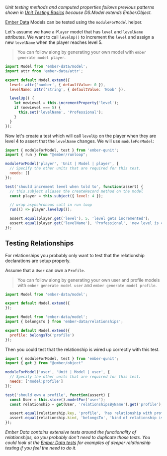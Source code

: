 _Unit testing methods and computed properties follows previous patterns shown
in [Unit Testing Basics][] because DS.Model extends Ember.Object._

[Ember Data][] Models can be tested using the `moduleForModel` helper.

Let's assume we have a `Player` model that has `level` and `levelName`
attributes. We want to call `levelUp()` to increment the `level` and assign a
new `levelName` when the player reaches level 5.

> You can follow along by generating your own model with `ember generate
> model player`.

```javascript {data-filename=app/models/player.js}
import Model from 'ember-data/model';
import attr from 'ember-data/attr';

export default Model.extend({
  level: attr('number', { defaultValue: 0 }),
  levelName: attr('string', { defaultValue: 'Noob' }),

  levelUp() {
    let newLevel = this.incrementProperty('level');
    if (newLevel === 5) {
      this.set('levelName', 'Professional');
    }
  }
});
```

Now let's create a test which will call `levelUp` on the player when they are
level 4 to assert that the `levelName` changes. We will use `moduleForModel`:

```javascript {data-filename=tests/unit/models/player-test.js}
import { moduleForModel, test } from 'ember-qunit';
import { run } from "@ember/runloop";

moduleForModel('player', 'Unit | Model | player', {
  // Specify the other units that are required for this test.
  needs: []
});

test('should increment level when told to', function(assert) {
  // this.subject aliases the createRecord method on the model
  const player = this.subject({ level: 4 });

  // wrap asynchronous call in run loop
  run(() => player.levelUp());

  assert.equal(player.get('level'), 5, 'level gets incremented');
  assert.equal(player.get('levelName'), 'Professional', 'new level is called professional');
});
```

## Testing Relationships

For relationships you probably only want to test that the relationship
declarations are setup properly.

Assume that a `User` can own a `Profile`.

> You can follow along by generating your own user and profile models with `ember
> generate model user` and `ember generate model profile`.

```javascript {data-filename=app/models/profile.js}
import Model from 'ember-data/model';

export default Model.extend({
});
```

```javascript {data-filename=app/models/user.js}
import Model from 'ember-data/model';
import { belongsTo } from 'ember-data/relationships';

export default Model.extend({
  profile: belongsTo('profile')
});
```

Then you could test that the relationship is wired up correctly
with this test.

```javascript {data-filename=tests/unit/models/user-test.js}
import { moduleForModel, test } from 'ember-qunit';
import { get } from "@ember/object"

moduleForModel('user', 'Unit | Model | user', {
  // Specify the other units that are required for this test.
  needs: ['model:profile']
});

test('should own a profile', function(assert) {
  const User = this.store().modelFor('user');
  const relationship = get(User, 'relationshipsByName').get('profile');

  assert.equal(relationship.key, 'profile', 'has relationship with profile');
  assert.equal(relationship.kind, 'belongsTo', 'kind of relationship is belongsTo');
});
```

_Ember Data contains extensive tests around the functionality of
relationships, so you probably don't need to duplicate those tests.  You could
look at the [Ember Data tests][] for examples of deeper relationship testing if you
feel the need to do it._

[Ember Data]: https://github.com/emberjs/data
[Unit Testing Basics]: ../unit-testing-basics/
[Ember Data tests]: https://github.com/emberjs/data/tree/master/tests

